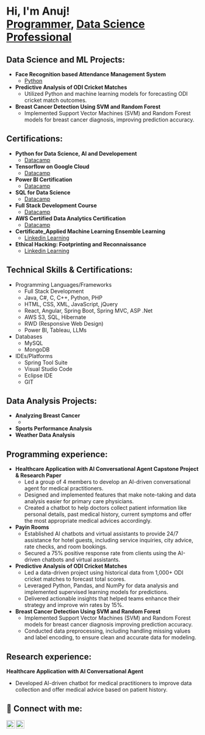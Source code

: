 <h1>Hi, I'm Anuj! <br/><a href="https://github.com/SumitSakarkar08">Programmer</a>, <a href="https://github.com/SumitSakarkar08/">Data Science Professional</a></h1>

<h2> Data Science and ML Projects:</h2>
   
- <b>Face Recognition based Attendance Management System</b>
  - [Python]()
- <b>Predictive Analysis of ODI Cricket Matches</b>
  - Utilized Python and machine learning models for forecasting ODI cricket match outcomes.  
- <b>Breast Cancer Detection Using SVM and Random Forest</b>
  - Implemented Support Vector Machines (SVM) and Random Forest models for breast cancer diagnosis, improving prediction accuracy.

<h2> Certifications:</h2>

- <b>Python for Data Science, AI and Developement</b>
  - [Datacamp]()
- <b>Tensorflow on Google Cloud</b>
  - [Datacamp]()
- <b>Power BI Certification</b>
  - [Datacamp]()
- <b>SQL for Data Science</b>
  - [Datacamp]()
- <b>Full Stack Development Course</b>
  - [Datacamp]()
- <b>AWS Certified Data Analytics Certification</b>
  - [Datacamp](https://www.datacamp.com/statement-of-accomplishment/course/ab9fefb81214f0cb60a906e9911a933a0fc79467?raw=1)
- <b>Certificate_Applied Machine Learning Ensemble Learning</b>
  - [Linkedin Learning](https://www.linkedin.com/learning/certificates/ce25e3c17f005a67ddc28c85baa7bc87b050780dff1b9aed9547796ca453578c?trk=share_certificate)
- <b>Ethical Hacking: Footprinting and Reconnaissance</b>
  - [Linkedin Learning](https://www.linkedin.com/learning/certificates/30b49c8ad3f024334bd4a94862cecc4698ff6df02cf9f0f8bc84c0177058cfd4?trk=share_certificate)

<h2>Technical Skills & Certifications:</h2>

- Programming Languages/Frameworks
  - Full Stack Development
  - Java, C#, C, C++, Python, PHP
  - HTML, CSS, XML, JavaScript, jQuery
  - React, Angular, Spring Boot, Spring MVC, ASP .Net
  - AWS S3, SQL, Hibernate
  - RWD (Responsive Web Design)
  - Power BI, Tableau, LLMs
- Databases
  - MySQL
  - MongoDB
- IDEs/Platforms
  - Spring Tool Suite
  - Visual Studio Code
  - Eclipse IDE
  - GIT

<h2> Data Analysis Projects:</h2>

- <b>Analyzing Breast Cancer</b>
  - []()
- <b>Sports Performance Analysis</b>
- <b>Weather Data Analysis</b>



<h2> Programming experience:</h2>

- <b>Healthcare Application with AI Conversational Agent Capstone Project & Research Paper</b>
  - Led a group of 4 members to develop an AI-driven conversational agent for medical practitioners.
  - Designed and implemented features that make note-taking and data analysis easier for primary care physicians.
  - Created a chatbot to help doctors collect patient information like personal details, past medical history, current symptoms and offer the most appropriate medical advices accordingly.
- <b>Payin Rooms </b>
  - Established AI chatbots and virtual assistants to provide 24/7 assistance for hotel guests, including service inquiries, city advice, rate checks, and room bookings.
  - Secured a 75% positive response rate from clients using the AI-driven chatbots and virtual assistants.
- <b>Predictive Analysis of ODI Cricket Matches</b>
  - Led a data-driven project using historical data from 1,000+ ODI cricket matches to forecast total scores.
  - Leveraged Python, Pandas, and NumPy for data analysis and implemented supervised learning models for predictions.
  - Delivered actionable insights that helped teams enhance their strategy and improve win rates by 15%.
- <b>Breast Cancer Detection Using SVM and Random Forest</b>
  - Implemented Support Vector Machines (SVM) and Random Forest models for breast cancer diagnosis improving prediction
accuracy.
  - Conducted data preprocessing, including handling missing values and label encoding, to ensure clean and accurate data for
modeling.

<h2> Research experience:</h2>

<b>Healthcare Application with AI Conversational Agent</b>
   - Developed AI-driven chatbot for medical practitioners to improve data collection and offer medical advice based on patient history.


<h2> 🤳 Connect with me:</h2>

[<img align="left" alt="sumit-sakarkar | LinkedIn" width="22px" src="https://cdn.jsdelivr.net/npm/simple-icons@v3/icons/linkedin.svg" />][linkedin]
[<img align="left" alt="potter_head_08 | Instagram" width="22px" src="https://cdn.jsdelivr.net/npm/simple-icons@v3/icons/instagram.svg" />][instagram]

[instagram]: https://www.instagram.com
[linkedin]: https://www.linkedin.com


<!--
**anujkulat99/anujkulat99** is a ✨ _special_ ✨ repository because its `README.md` (this file) appears on your GitHub profile.

Here are some ideas to get you started:

- 🔭 I’m currently working on ...
- 🌱 I’m currently learning ...
- 👯 I’m looking to collaborate on ...
- 🤔 I’m looking for help with ...
- 💬 Ask me about ...
- 📫 How to reach me: ...
- 😄 Pronouns: ...
- ⚡ Fun fact: ...
-->
